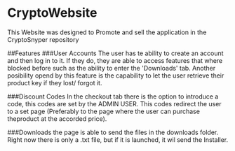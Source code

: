 # CryptoWebsite
This Website was designed to Promote and sell the application in the CryptoSnyper repository

##Features
  ###User Accounts
  The user has te ability to create an account and then log in to it. If they do, they are able to access features that where blocked before
  such as the ability to enter the 'Downloads' tab.
  Another posibility opend by this feature is the capability to let the user retrieve their product key if they lost/ forgot it.
  
  ###Discount Codes
  In the checkout tab there is the option to introduce a code, this codes are set by the ADMIN USER. This codes redirect the user to a set page
  (Preferably to the page where the user can purchase theproduct at the accorded price).

  ###Downloads
   the page is able to send the files in the downloads folder. Right now there is only a .txt file, but if it is launched, it wil send the Installer.
